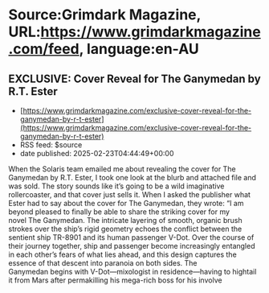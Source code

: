 # Source:Grimdark Magazine, URL:https://www.grimdarkmagazine.com/feed, language:en-AU

## EXCLUSIVE: Cover Reveal for The Ganymedan by R.T. Ester
 - [https://www.grimdarkmagazine.com/exclusive-cover-reveal-for-the-ganymedan-by-r-t-ester](https://www.grimdarkmagazine.com/exclusive-cover-reveal-for-the-ganymedan-by-r-t-ester)
 - RSS feed: $source
 - date published: 2025-02-23T04:44:49+00:00

<p>When the Solaris team emailed me about revealing the cover for The Ganymedan by R.T. Ester, I took one look at the blurb and attached file and was sold. The story sounds like it&#8217;s going to be a wild imaginative rollercoaster, and that cover just sells it. When I asked the publisher what Ester had to say about the cover for The Ganymedan, they wrote: “I am beyond pleased to finally be able to share the striking cover for my novel The Ganymedan. The intricate layering of smooth, organic brush strokes over the ship&#8217;s rigid geometry echoes the conflict between the sentient ship TR-8901 and its human passenger V-Dot. Over the course of their journey together, ship and passenger become increasingly entangled in each other&#8217;s fears of what lies ahead, and this design captures the essence of that descent into paranoia on both sides. The Ganymedan begins with V-Dot—mixologist in residence—having to hightail it from Mars after permakilling his mega-rich boss for his involve

